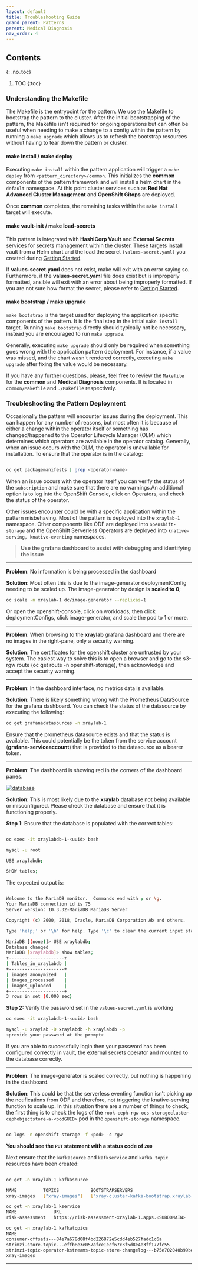 ```yaml
---
layout: default
title: Troubleshooting Guide
grand_parent: Patterns
parent: Medical Diagnosis
nav_order: 4
---
```


## Contents

{: .no_toc}

1. TOC
{:toc}

### Understanding the Makefile

The Makefile is the entrypoint for the pattern. We use the Makefile to bootstrap the pattern to the cluster. After the initial bootstrapping of the pattern, the Makefile isn't required for ongoing operations but can often be useful when needing to make a change to a config within the pattern by running a `make upgrade` which allows us to refresh the bootstrap resources without having to tear down the pattern or cluster.

#### make install / make deploy

Executing `make install` within the pattern application will trigger a `make deploy` from `<pattern_directory>/common`. This initializes the **common** components of the pattern framework and will install a helm chart in the `default` namespace. At this point cluster services such as **Red Hat Advanced Cluster Management** and **OpenShift Gitops** are deployed.

Once **common** completes, the remaining tasks within the `make install` target will execute.

#### make vault-init / make load-secrets

This pattern is integrated with **HashiCorp Vault** and **External Secrets** services for secrets management within the cluster. These targets install vault from a Helm chart and the load the secret `(values-secret.yaml)` you created during [Getting Started](../getting-started#preparation).

If **values-secret.yaml** does not exist, make will exit with an error saying so. Furthermore, if the **values-secret.yaml** file does exist but is improperly formatted, ansible will exit with an error about being improperly formatted. If you are not sure how format the secret, please refer to [Getting Started](../getting-started#preparation).

#### make bootstrap / make upgrade

`make bootstrap` is the target used for deploying the application specific components of the pattern. It is the final step in the initial `make install` target. Running `make bootstrap` directly should typically not be necessary, instead you are encouraged to run `make upgrade`.

Generally, executing `make upgrade` should only be required when something goes wrong with the application pattern deployment. For instance, if a value was missed, and the chart wasn't rendered correctly, executing `make upgrade` after fixing the value would be necessary.

If you have any further questions, please, feel free to review the `Makefile` for the **common** and **Medical Diagnosis** components. It is located in `common/Makefile` and `./Makefile` respectively.

### Troubleshooting the Pattern Deployment

Occasionally the pattern will encounter issues during the deployment. This can happen for any number of reasons, but most often it is because of either a change within the operator itself or something has changed/happened to the Operator Lifecycle Manager (OLM) which determines which operators are available in the operator catalog. Generally, when an issue occurs with the OLM, the operator is unavailable for installation. To ensure that the operator is in the catalog:

```sh

oc get packagemanifests | grep <operator-name>

```

When an issue occurs with the operator itself you can verify the status of the `subscription` and make sure that there are no warnings.An additional option is to log into the OpenShift Console, click on Operators, and check the status of the operator.

Other issues encounter could be with a specific application within the pattern misbehaving. Most of the pattern is deployed into the `xraylab-1` namespace. Other components like ODF are deployed into `openshift-storage` and the OpenShift Serverless Operators are deployed into `knative-serving, knative-eventing` namespaces.

> **Use the grafana dashboard to assist with debugging and identifying the issue**

---

**Problem**: No information is being processed in the dashboard

**Solution**: Most often this is due to the image-generator deploymentConfig needing to be scaled up. The image-generator by design is **scaled to 0**;

```sh
oc scale -n xraylab-1 dc/image-generator --replicas=1
```

Or open the openshift-console, click on workloads, then click deploymentConfigs, click image-generator, and scale the pod to 1 or more.

---

**Problem**: When browsing to the **xraylab** grafana dashboard and there are no images in the right-pane, only a security warning.

**Solution**: The certificates for the openshift cluster are untrusted by your system. The easiest way to solve this is to open a browser and go to the s3-rgw route (oc get route -n openshift-storage), then acknowledge and accept the security warning.

---

**Problem**: In the dashboard interface, no metrics data is available.

**Solution**: There is likely something wrong with the Prometheus DataSource for the grafana dashboard. You can check the status of the datasource by executing the following:

```sh
oc get grafanadatasources -n xraylab-1
```

Ensure that the prometheus datasource exists and that the status is available. This could potentially be the token from the service account (**grafana-serviceaccount**) that is provided to the datasource as a bearer token.

---

**Problem**: The dashboard is showing red in the corners of the dashboard panes.

[![database](/images/medical-edge/medDiag-noDB.png)](/images/medical-edge/medDiag-noDB.png)

**Solution**: This is most likely due to the **xraylab** database not being available or misconfigured. Please check the database and ensure that it is functioning properly.

**Step 1**: Ensure that the database is populated with the correct tables:

```bash

oc exec -it xraylabdb-1-<uuid> bash

mysql -u root

USE xraylabdb;

SHOW tables;

```

The expected output is:

```bash

Welcome to the MariaDB monitor.  Commands end with ; or \g.
Your MariaDB connection id is 75
Server version: 10.3.32-MariaDB MariaDB Server

Copyright (c) 2000, 2018, Oracle, MariaDB Corporation Ab and others.

Type 'help;' or '\h' for help. Type '\c' to clear the current input statement.

MariaDB [(none)]> USE xraylabdb;
Database changed
MariaDB [xraylabdb]> show tables;
+---------------------+
| Tables_in_xraylabdb |
+---------------------+
| images_anonymized   |
| images_processed    |
| images_uploaded     |
+---------------------+
3 rows in set (0.000 sec)

```

**Step 2:** Verify the password set in the `values-secret.yaml` is working

```bash
oc exec -it xraylabdb-1-<uuid> bash

mysql -u xraylab -D xraylabdb -h xraylabdb -p 
<provide your password at the prompt>

```

If you are able to successfully login then your password has been configured correctly in vault,
the external secrets operator and mounted to the database correctly.


---

**Problem**: The image-generator is scaled correctly, but nothing is happening in the dashboard.

**Solution**: This could be that the serverless eventing function isn't picking up the notifications from ODF and therefore, not triggering the knative-serving function to scale up. In this situation there are a number of things to check, the first thing is to check the logs of the `rook-ceph-rgw-ocs-storagecluster-cephobjectstore-a-<podGUID>` pod in the `openshift-storage` namespace.

```sh

oc logs -n openshift-storage -f <pod> -c rgw

```

**You should see the `PUT` statement with a status code of `200`**

Next ensure that the `kafkasource` and `kafkservice` and `kafka topic` resources have been created:

```sh

oc get -n xraylab-1 kafkasource

NAME          TOPICS            BOOTSTRAPSERVERS                                      READY   REASON   AGE
xray-images   ["xray-images"]   ["xray-cluster-kafka-bootstrap.xraylab-1.svc:9092"]   True             23m

oc get -n xraylab-1 kservice
NAME              URL                                                  LATESTCREATED           LATESTREADY             READY   REASON
risk-assessment   https://risk-assessment-xraylab-1.apps.<SUBDOMAIN>   risk-assessment-00001   risk-assessment-00001   True 

oc get -n xraylab-1 kafkatopics
NAME                                                                                               CLUSTER        PARTITIONS   REPLICATION FACTOR   READY
consumer-offsets---84e7a678d08f4bd226872e5cdd4eb527fadc1c6a                                        xray-cluster   50           1                    True
strimzi-store-topic---effb8e3e057afce1ecf67c3f5d8e4e3ff177fc55                                     xray-cluster   1            3                    True
strimzi-topic-operator-kstreams-topic-store-changelog---b75e702040b99be8a9263134de3507fc0cc4017b   xray-cluster   1            1                    True
xray-images                                                                                        xray-cluster   1            1                    True

```

---
